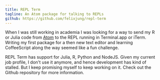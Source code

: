 ```yaml
---
title: REPL Term
tagline: An Atom package for talking to REPLs
github: https://github.com/felixjung/repl-term
---
```

When I was still working in academia I was looking for a way to send my R or
Julia code from [Atom](https://atom.io) to the REPL running in Terminal.app or
iTerm. Writing my first package for a then new text editor and learning
CoffeeScript along the way seemed like a fun challenge.

REPL Term has support for Julia, R, Python and NodeJS. Given my current job
profile, I don't use it anymore, and hence development has kind of stalled. But
I keep promising myself to keep working on it. Check out the Github repository
for more information.
